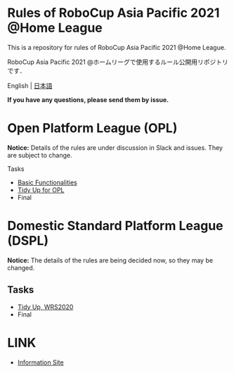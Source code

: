 # Rules of RoboCup Asia Pacific 2021 @Home League
This is a repository for rules of RoboCup Asia Pacific 2021 @Home League. 

RoboCup Asia Pacific 2021 @ホームリーグで使用するルール公開用リポジトリです． 

English | [日本語](README.md)


**If you have any questions, please send them by issue.**

# Open Platform League (OPL)
**Notice:** Details of the rules are under discussion in Slack and issues. They are subject to change.

Tasks
- [Basic Functionalities](./rules/basicfunctionalities_en.md)
- [Tidy Up for OPL](./rules/tidyup_opl_en.md)
- Final

# Domestic Standard Platform League (DSPL)
**Notice:** The details of the rules are being decided now, so they may be changed.  

## Tasks
- [Tidy Up, WRS2020](rules/tidyup_en.md) 
- Final

# LINK

- [Information Site](https://github.com/RoboCupAtHomeJP/AtHome2021/blob/master/README_en.md)